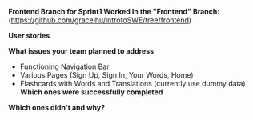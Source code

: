 **Frontend Branch for Sprint1 Worked In the "Frontend" Branch:** (https://github.com/gracelhu/introtoSWE/tree/frontend)

**User stories**

**What issues your team planned to address**
- Functioning Navigation Bar
- Various Pages (Sign Up, Sign In, Your Words, Home)
- Flashcards with Words and Translations (currently use dummy data)
**Which ones were successfully completed**

**Which ones didn't and why?**
